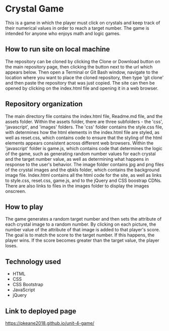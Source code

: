 # Crystal Game
This is a game in which the player must click on crystals and keep track of their numerical values in order to reach a target number. The game is intended for anyone who enjoys math and logic games.

## How to run site on local machine
The repository can be cloned by clicking the Clone or Download button on the main repository page, then clicking the button next to the url which appears below. Then open a Terminal or Git Bash window, navigate to the location where you want to place the cloned repository, then type 'git clone' and then paste the repository that was just copied. The site can then be opened by clicking on the index.html file and opening it in a web browser.

## Repository organization
The main directory file contains the index.html file, Readme.md file, and the assets folder. Within the assets folder, there are three subfolders - the 'css', 'javascript', and 'images' folders. The 'css' folder contains the style.css file, with determines how the html elements in the index.html file are styled, as well as reset.css, which contains code to ensure that the styling of the html elements appears consistent across different web browsers. Within the 'javascript' folder is game.js, which contains code that determines the logic of the game, such as generating random number values for each crystal and the target number value, as well as determining what happens in response to the user's behavior. The image folder contains jpg and png files of the crystal images and the qbkls folder, which contains the background image file. Index.html contains all the html code for the site, as well as links to style.css, reset.css, game.js, and to the jQuery and CSS boostrap CDNs. There are also links to files in the images folder to display the images onscreen. 

## How to play
The game generates a random target number and then sets the attribute of each crystal image to a random number. By clicking on each picture, the number value of the attribute of that image is added to that player's score. The goal is to match the score to the target number. If this happens, the player wins. If the score becomes greater than the target value, the player loses. 

## Technology used
* HTML
* CSS 
* CSS Bootstrap
* JavaScript
* jQuery

## Link to deployed page 
https://pkeane2018.github.io/unit-4-game/
